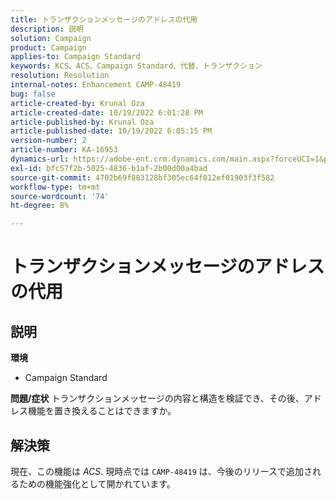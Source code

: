 ```yaml
---
title: トランザクションメッセージのアドレスの代用
description: 説明
solution: Campaign
product: Campaign
applies-to: Campaign Standard
keywords: KCS、ACS、Campaign Standard、代替、トランザクション
resolution: Resolution
internal-notes: Enhancement CAMP-48419
bug: false
article-created-by: Krunal Oza
article-created-date: 10/19/2022 6:01:28 PM
article-published-by: Krunal Oza
article-published-date: 10/19/2022 6:05:15 PM
version-number: 2
article-number: KA-16953
dynamics-url: https://adobe-ent.crm.dynamics.com/main.aspx?forceUCI=1&pagetype=entityrecord&etn=knowledgearticle&id=b72c890b-d84f-ed11-bba2-00224808679b
exl-id: bfc57f2b-5025-4836-b1af-2b00d00a4bad
source-git-commit: 4702b69f883128bf305ec64f012ef01903f3f582
workflow-type: tm+mt
source-wordcount: '74'
ht-degree: 8%

---
```


# トランザクションメッセージのアドレスの代用

## 説明

<b>環境</b>
- Campaign Standard



<b>問題/症状</b>
トランザクションメッセージの内容と構造を検証でき、その後、アドレス機能を置き換えることはできますか。


## 解決策


現在、この機能は *ACS*. 現時点では `CAMP-48419` は、今後のリリースで追加されるための機能強化として開かれています。
